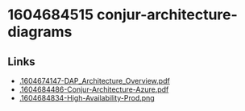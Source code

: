 # 1604684515 conjur-architecture-diagrams



## Links
- [.1604674147-DAP_Architecture_Overview.pdf](.1604674147-DAP_Architecture_Overview.pdf)
- [.1604684486-Conjur-Architecture-Azure.pdf](.1604684486-Conjur-Architecture-Azure.pdf)
- [.1604684834-High-Availability-Prod.png](.1604684834-High-Availability-Prod.png)
